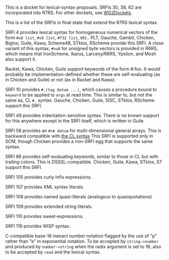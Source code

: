 This is a docket for lexical-syntax proposals.
SRFIs 30, 38, 62 are incorporated into R7RS.
For other dockets, see [WG2Dockets](WG2Dockets.md).

This is a list of the SRFIs in final state that extend the R7RS lexical syntax.

SRFI 4 provides lexical syntax for homogeneous numerical vectors
of the form `#u8 list`, `#s8 list`, `#f32 list`, etc.. 
PLT, Gauche, Gambit, Chicken, Bigloo, Guile, Kawa, Scheme48, STklos, RScheme provide this SRFI.
A close variant of this syntax, `#vu8` for unsigned byte vectors is provided in R6RS,
which means that IronScheme, Ikarus, Larceny/R6RS, Ypsilon, and Mosh also support it.

Racket, Kawa, Chicken, Guile support keywords of the form #:foo.
It would probably be implementation-defined whether these are self-evaluating
(as in Chicken and Guile) or not (as in Racket and Kawa).

SRFI 10 provides `#,(tag datum ...)`, which causes a procedure bound to `keyword` to be applied
to `args` at read time.  This is similar to, but not the same as, CL `#,` syntax.
Gauche, Chicken, Guile, SISC, STklos, RScheme support this SRFI.

SRFI 49 provides indentation-sensitive syntax.
There is no known support for this anywhere except in the SRFI itself,
which is written in Guile.

SRFI 58 provides an `#nA datum` for multi-dimensional general arrays.
This is backward compatible with
[the CL syntax](http://www.lispworks.com/documentation/HyperSpec/Body/02_dhl.htm)
This SRFI is supported only in SCM,
though Chicken provides a non-SRFI egg that supports the same syntax.

SRFI 88 provides self-evaluating keywords, similar to those in CL but with trailing colons.  This is DSSSL-compatible.  Chicken, Guile, Kawa, STklos, S7 support this SRFI.

SRFI 105 provides curly infix expressions.

SRFI 107 provides XML syntax literals.

SRFI 108 provides named quasi-literals (analogous to quasiquotations)

SRFI 109 provides extended string literals.

SRFI 110 provides sweet-expressions.

SRFI 119 provides WISP syntax.

C-compatible base-16 inexact number notation
flagged by the use of "p" rather than "e" in exponential notation.
To be accepted by `string->number` and produced by `number->string` when the radix argument is set
to 16; also to be accepted by `read` and the lexical syntax.

